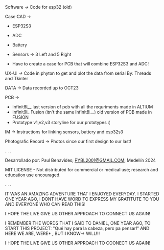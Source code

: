 Software -> 
  Code for esp32 (old)

Case CAD ->
  * ESP32S3
  * ADC
  * Battery
  * Sensors -> 3 Left and 5 Right

  * Have to create a case for PCB that will combine ESP32S3 and ADC!

UX-UI ->
  Code in phyton to get and plot the data from serial 
  By: Threads and Tkinter


DATA ->
  Data recorded up to OCT23


PCB ->
  * Infinit8I__ last version of pcb with all the requriments made in ALTIUM
  * Infinit9I_ Fusion (itn't the same Infinit8i__) old version of PCB made in FUSION
  * Prototype v1,v2,v3 storyline for our prototypes :)

IM -> 
  Instructions for linking sensors, battery and esp32s3

Photografic Record ->
  Photos since our first design to our last!

.
.
.

Desarrollado por: Paul Benavides; PYBL2001@GMAIL.COM, Medellín 2024

MIT LICENSE - Not distributed for commercial or medical use; research and education use encouraged.

.
.
.




IT WAS AN AMAZING ADVENTURE THAT I ENJOYED EVERYDAY. I STARTED ONE YEAR AGO, I DONT HAVE WORD TO EXPRESS MY GRATITUTE TO YOU AND EVERYONE WHO CAN READ THIS!


I HOPE THE LIVE GIVE US OTHER APPROACH TO CONNECT US AGAIN!

I REMEMBER THE WORDS THAT I SAID TO DANIEL, ONE YEAR AGO, TO START THIS PROJECT:
  "Qué hay para la cabeza, pero pa pensar!"
AND HERE WE ARE, WERE*
, BUT I KNOW-> WILL!!!

I HOPE THE LIVE GIVE US OTHER APPROACH TO COONECT US AGAIN!

